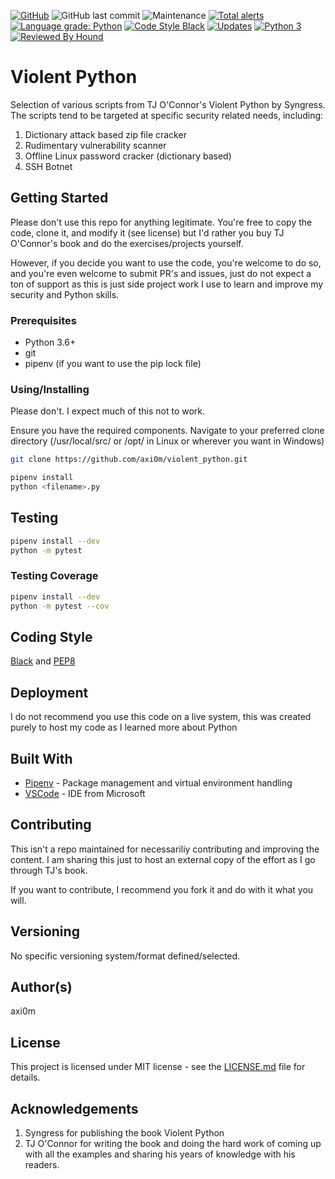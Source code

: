 [![GitHub](https://img.shields.io/github/license/axi0m/violent_python?color=bright-green&style=flat-square)](https://github.com/axi0m/violent_python/blob/master/LICENSE.md)
![GitHub last commit](https://img.shields.io/github/last-commit/axi0m/violent_python?style=flat-square)
![Maintenance](https://img.shields.io/maintenance/yes/2020?style=flat-square)
[![Total alerts](https://img.shields.io/lgtm/alerts/g/axi0m/violent_python.svg?logo=lgtm&logoWidth=18&style=flat-square)](https://lgtm.com/projects/g/axi0m/violent_python/alerts/)
[![Language grade: Python](https://img.shields.io/lgtm/grade/python/g/axi0m/violent_python.svg?logo=lgtm&logoWidth=18&style=flat-square)](https://lgtm.com/projects/g/axi0m/violent_python/context:python)
[![Code Style Black](https://img.shields.io/badge/code%20style-black-000000.svg?style=flat-square)](https://github.com/psf/black)
[![Updates](https://pyup.io/repos/github/axi0m/violent_python/shield.svg)](https://pyup.io/repos/github/axi0m/violent_python/)
[![Python 3](https://pyup.io/repos/github/axi0m/violent_python/python-3-shield.svg)](https://pyup.io/repos/github/axi0m/violent_python/)
[![Reviewed By Hound](https://img.shields.io/badge/Reviewed_by-Hound-8E64B0.svg)](https://houndci.com)

# Violent Python

Selection of various scripts from TJ O'Connor's Violent Python by Syngress. The scripts tend to be targeted at specific security related needs, including:

1. Dictionary attack based zip file cracker
2. Rudimentary vulnerability scanner
3. Offline Linux password cracker (dictionary based)
4. SSH Botnet

## Getting Started

Please don't use this repo for anything legitimate. You're free to copy the code, clone it, and modify it (see license)
but I'd rather you buy TJ O'Connor's book and do the exercises/projects yourself.

However, if you decide you want to use the code, you're welcome to do so, and you're even welcome to submit PR's and issues, just do not expect a ton of support as this is just side project work I use to learn and improve my security and Python skills.

### Prerequisites

- Python 3.6+
- git
- pipenv (if you want to use the pip lock file)

### Using/Installing

Please don't. I expect much of this not to work.

Ensure you have the required components.
Navigate to your preferred clone directory (/usr/local/src/ or /opt/ in Linux or wherever you want in Windows)

```bash
git clone https://github.com/axi0m/violent_python.git
```

```bash
pipenv install
python <filename>.py
```

## Testing

```bash
pipenv install --dev
python -m pytest
```

### Testing Coverage

```bash
pipenv install --dev
python -m pytest --cov
```

## Coding Style

[Black](https://github.com/psf/black) and [PEP8](https://www.python.org/dev/peps/pep-0008/)

## Deployment

I do not recommend you use this code on a live system, this was created purely to host my code as I learned more about Python

## Built With

- [Pipenv](https://pipenv.readthedocs.io/en/latest/) - Package management and virtual environment handling
- [VSCode](https://code.visualstudio.com/) - IDE from Microsoft

## Contributing

This isn't a repo maintained for necessariliy contributing and improving the content. I am sharing this just to host
an external copy of the effort as I go through TJ's book.

If you want to contribute, I recommend you fork it and do with it what you will.

## Versioning

No specific versioning system/format defined/selected.

## Author(s)

axi0m

## License

This project is licensed under MIT license - see the [LICENSE.md](https://github.com/axi0m/violent_python/blob/master/LICENSE.md) file for details.

## Acknowledgements

1. Syngress for publishing the book Violent Python
2. TJ O'Connor for writing the book and doing the hard work of coming up with all the examples and sharing his years of
knowledge with his readers.
